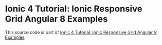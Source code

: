 # Ionic 4 Tutorial: Ionic Responsive Grid Angular 8 Examples

This source code is part of [Ionic 4 Tutorial: Ionic Responsive Grid Angular 8 Examples]().